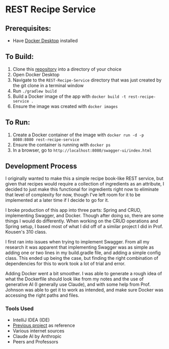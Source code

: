 # REST Recipe Service

## Prerequisites:
- Have [Docker Desktop](https://www.docker.com/products/docker-desktop/) installed

## To Build:
1. Clone this [repository](https://github.com/Zig-Zag32/REST-Recipe-Service) into a directory of your choice
2. Open Docker Desktop
3. Navigate to the ```REST-Recipe-Service``` directory that was just created by the git clone in a terminal window
4. Run ```./gradlew build```
5. Build a Docker image of the app with 
```docker build -t rest-recipe-service .```
6. Ensure the image was created with ```docker images```

## To Run:
1. Create a Docker container of the image with ```docker run -d -p 8080:8080 rest-recipe-service```
2. Ensure the container is running with ```docker ps```
3. In a browser, go to ```http://localhost:8080/swagger-ui/index.html```

## Development Process
I originally wanted to make this a simple recipe book-like REST service, but given that
recipes would require a collection of ingredients as an attribute, I decided to
just make this functional for ingredients right now to eliminate that level of
complexity for now, though I've left room for it to be implemented at a later time
if I decide to go for it. 

I broke production of this app into three parts: Spring and CRUD, implementing Swagger,
and Docker. Though after doing so, there are some things I would do differently. 
When working on the CRUD operations and Spring setup, I based most of what I did
off of a similar project I did in Prof. Kousen's 310 class. 

I first ran into issues when trying to implement Swagger. From all my research it was 
apparent that implementing Swagger was as simple as adding one or two lines in my 
build.gradle file, and adding a simple config class. This ended up being the case, 
but finding the right combination of dependencies for this to work took a lot of 
trial and error.

Adding Docker went a bit smoother. I was able to generate a rough idea of what the
Dockerfile should look like from my notes and the use of generative AI (I generally
use Claude), and with some help from Prof. Johnson was able to get it to work as 
intended, and make sure Docker was accessing the right paths and files.

### Tools Used
- IntelliJ IDEA (IDE)
- [Previous project](https://github.com/Zig-Zag32/Personal-Library-Service) as reference
- Various internet sources
- Claude AI by Anthropic
- Peers and Professors